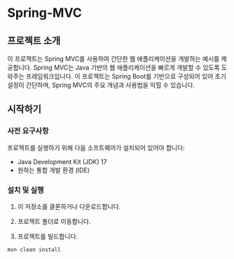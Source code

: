 # Spring-MVC

## 프로젝트 소개

이 프로젝트는 Spring MVC를 사용하여 간단한 웹 애플리케이션을 개발하는 예시를 제공합니다. Spring MVC는 Java 기반의 웹 애플리케이션을 빠르게 개발할 수 있도록 도와주는 프레임워크입니다. 이 프로젝트는 Spring Boot를 기반으로 구성되어 있어 초기 설정이 간단하며, Spring MVC의 주요 개념과 사용법을 익힐 수 있습니다.

## 시작하기

### 사전 요구사항

프로젝트를 실행하기 위해 다음 소프트웨어가 설치되어 있어야 합니다:

- Java Development Kit (JDK) 17
- 원하는 통합 개발 환경 (IDE)

### 설치 및 실행

1. 이 저장소를 클론하거나 다운로드합니다.

2. 프로젝트 폴더로 이동합니다.

3. 프로젝트를 빌드합니다.

```shell
mvn clean install
